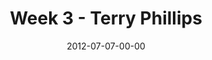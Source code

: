 ---
layout: message
category: message
series: "The Good Life"
title: "Week 3 - Terry Phillips"
date: 2012-07-07-00-00
message_id: 736
program: "http://s3.amazonaws.com/crossroads-media/documents/07_07-08_12Program.pdf"
description: "Terry Phillips talks about how a life of expectancy leads to the good life."
video: "http://s3.amazonaws.com/crossroads-media/messages/video/goodlife_03.mp4"
video-duration: "37:26"
yt-video-id: "7K0dOcKE7FE"
video-image: "http://s3.amazonaws.com/crossroads-media/images/goodlife03_still.jpg"
sc-permalink-url: "http://soundcloud.com/crdschurch/week-3-terry-phillips"
audio: "http://s3.amazonaws.com/crossroads-media/messages/audio/goodlife_03.mp3"
audio-duration: "37:21"
tag: 
 - program
 - terry-phillips
 - good-life
 - john
 - florence
explicit: false
---